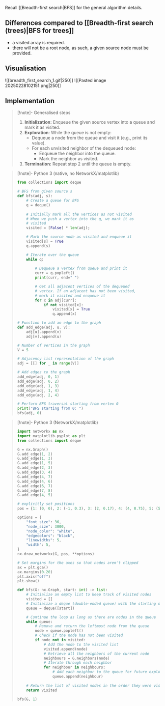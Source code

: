 Recall [[Breadth-first search|BFS]] for the general algorithm details.
## Differences compared to [[Breadth-first search (trees)|BFS for trees]]
- a visited array is required.
- there will not be a root node, as such, a given source node must be provided.
## Visualisation
![[breadth_first_search_1.gif|250]]
![[Pasted image 20250228102151.png|250]]
## Implementation
> [!note]- Generalised steps
> 1. **Initialization:** Enqueue the given source vertex into a queue and mark it as visited. 
> 2. **Exploration**: While the queue is not empty: 
>     - Dequeue a node from the queue and visit it (e.g., print its value). 
>     - For each unvisited neighbor of the dequeued node: 
>         - Enqueue the neighbor into the queue. 
>         - Mark the neighbor as visited. 
> 3. **Termination:** Repeat step 2 until the queue is empty.

> [!note]- Python 3 (native, no NetworkX/matplotlib)
> 
> ```python
> from collections import deque
> 
> # BFS from given source s
> def bfs(adj, s):
>     # Create a queue for BFS
>     q = deque()
>     
>     # Initially mark all the vertices as not visited
>     # When we push a vertex into the q, we mark it as 
>     # visited
>     visited = [False] * len(adj);
> 
>     # Mark the source node as visited and enqueue it
>     visited[s] = True
>     q.append(s)
> 
>     # Iterate over the queue
>     while q:
>       
>         # Dequeue a vertex from queue and print it
>         curr = q.popleft()
>         print(curr, end=" ")
> 
>         # Get all adjacent vertices of the dequeued 
>         # vertex. If an adjacent has not been visited, 
>         # mark it visited and enqueue it
>         for x in adj[curr]:
>             if not visited[x]:
>                 visited[x] = True
>                 q.append(x)
> 
> # Function to add an edge to the graph
> def add_edge(adj, u, v):
>     adj[u].append(v)
>     adj[v].append(u)
> 
> # Number of vertices in the graph
> V = 5
> 
> # Adjacency list representation of the graph
> adj = [[] for _ in range(V)]
> 
> # Add edges to the graph
> add_edge(adj, 0, 1)
> add_edge(adj, 0, 2)
> add_edge(adj, 1, 3)
> add_edge(adj, 1, 4)
> add_edge(adj, 2, 4)
> 
> # Perform BFS traversal starting from vertex 0
> print("BFS starting from 0: ")
> bfs(adj, 0)
> ```

> [!note]- Python 3 (NetworkX/matplotlib)
> ```python
> import networkx as nx
> import matplotlib.pyplot as plt
> from collections import deque
> 
> G = nx.Graph()
> G.add_edge(1, 2)
> G.add_edge(1, 3)
> G.add_edge(1, 5)
> G.add_edge(2, 3)
> G.add_edge(3, 4)
> G.add_edge(4, 7)
> G.add_edge(4, 6)
> G.add_edge(6, 7)
> G.add_edge(7, 8)
> G.add_edge(4, 5)
> 
> # explicitly set positions
> pos = {1: (0, 0), 2: (-1, 0.3), 3: (2, 0.17), 4: (4, 0.75), 5: (5, 0.03), 6: (6, 0.49), 7: (7, 0.25), 8: (8, 0.65)}
> 
> options = {
>     "font_size": 36,
>     "node_size": 3000,
>     "node_color": "white",
>     "edgecolors": "black",
>     "linewidths": 5,
>     "width": 5,
> }
> nx.draw_networkx(G, pos, **options)
> 
> # Set margins for the axes so that nodes aren't clipped
> ax = plt.gca()
> ax.margins(0.20)
> plt.axis("off")
> plt.show()
> 
> def bfs(G: nx.Graph, start: int) -> list:
>     # Initialize an empty list to keep track of visited nodes
>     visited = []
>     # Initialize a deque (double-ended queue) with the starting node
>     queue = deque([start])
> 
>     # Continue the loop as long as there are nodes in the queue
>     while queue:
>         # Remove and return the leftmost node from the queue
>         node = queue.popleft()
>         # Check if the node has not been visited
>         if node not in visited:
>             # Add the node to the visited list
>             visited.append(node)
>             # Retrieve all the neighbors of the current node
>             neighbours = G.neighbors(node)
>             # Iterate through each neighbor
>             for neighbour in neighbours:
>                 # Add each neighbor to the queue for future exploration
>                 queue.append(neighbour)
>     
>     # Return the list of visited nodes in the order they were visited
>     return visited
> 
> bfs(G, 1)
> ```